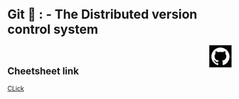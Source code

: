 # Git 🦖  : - The Distributed version control system 

 <img src="github.png" align="right" width="50" height="50">  <br/>
 
 ## Cheetsheet link 
 
 [CLick]('file:///git-cheat-sheet-education.pdf')
 
 
 

